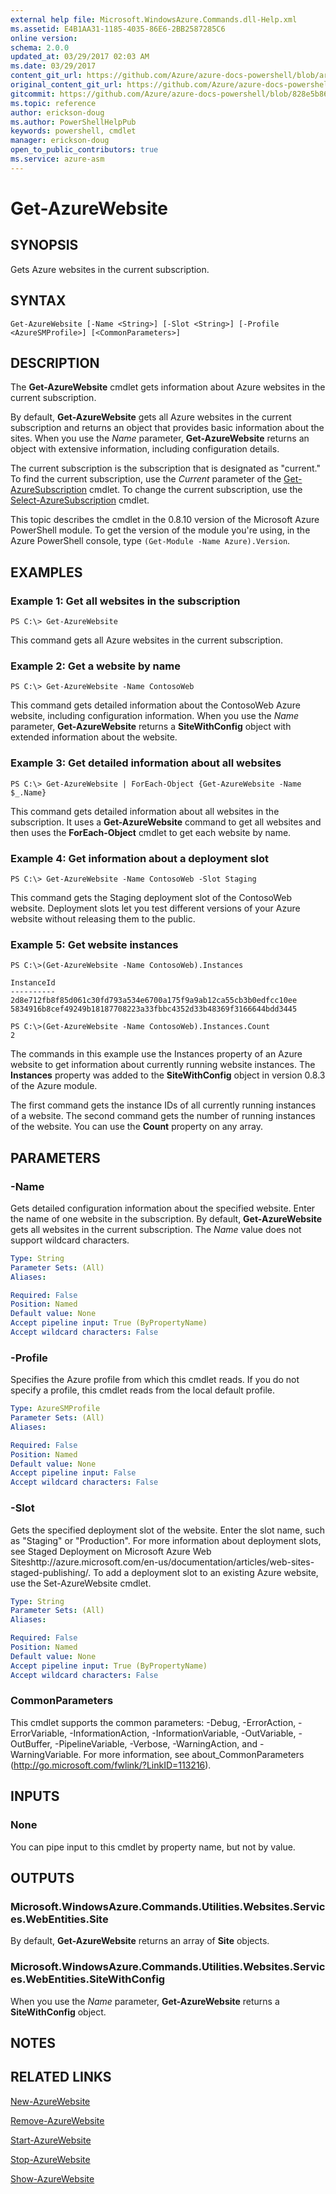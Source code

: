 ```yaml
---
external help file: Microsoft.WindowsAzure.Commands.dll-Help.xml
ms.assetid: E4B1AA31-1185-4035-86E6-2BB2587285C6
online version:
schema: 2.0.0
updated_at: 03/29/2017 02:03 AM
ms.date: 03/29/2017
content_git_url: https://github.com/Azure/azure-docs-powershell/blob/armsql/azureps-cmdlets-docs/ServiceManagement/Azure/v3.7.0/Get-AzureWebsite.md
original_content_git_url: https://github.com/Azure/azure-docs-powershell/blob/armsql/azureps-cmdlets-docs/ServiceManagement/Azure/v3.7.0/Get-AzureWebsite.md
gitcommit: https://github.com/Azure/azure-docs-powershell/blob/828e5b8648af6bdf3119ffe0cd409647f00de183
ms.topic: reference
author: erickson-doug
ms.author: PowerShellHelpPub
keywords: powershell, cmdlet
manager: erickson-doug
open_to_public_contributors: true
ms.service: azure-asm
---
```


# Get-AzureWebsite

## SYNOPSIS
Gets Azure websites in the current subscription.

## SYNTAX

```
Get-AzureWebsite [-Name <String>] [-Slot <String>] [-Profile <AzureSMProfile>] [<CommonParameters>]
```

## DESCRIPTION
The **Get-AzureWebsite** cmdlet gets information about Azure websites in the current subscription.

By default, **Get-AzureWebsite** gets all Azure websites in the current subscription and returns an object that provides basic information about the sites.
When you use the *Name* parameter, **Get-AzureWebsite** returns an object with extensive information, including configuration details.

The current subscription is the subscription that is designated as "current." To find the current subscription, use the *Current* parameter of the [Get-AzureSubscription](http://go.microsoft.com/fwlink/?LinkID=397623) cmdlet.
To change the current subscription, use the [Select-AzureSubscription](http://go.microsoft.com/fwlink/?LinkID=397628) cmdlet.

This topic describes the cmdlet in the 0.8.10 version of the Microsoft Azure PowerShell module.
To get the version of the module you're using, in the Azure PowerShell console, type `(Get-Module -Name Azure).Version`.

## EXAMPLES

### Example 1: Get all websites in the subscription
```
PS C:\> Get-AzureWebsite
```

This command gets all Azure websites in the current subscription.

### Example 2: Get a website by name
```
PS C:\> Get-AzureWebsite -Name ContosoWeb
```

This command gets detailed information about the ContosoWeb Azure website, including configuration information.
When you use the *Name* parameter, **Get-AzureWebsite** returns a **SiteWithConfig** object with extended information about the website.

### Example 3: Get detailed information about all websites
```
PS C:\> Get-AzureWebsite | ForEach-Object {Get-AzureWebsite -Name $_.Name}
```

This command gets detailed information about all websites in the subscription.
It uses a **Get-AzureWebsite** command to get all websites and then uses the **ForEach-Object** cmdlet to get each website by name.

### Example 4: Get information about a deployment slot
```
PS C:\> Get-AzureWebsite -Name ContosoWeb -Slot Staging
```

This command gets the Staging deployment slot of the ContosoWeb website.
Deployment slots let you test different versions of your Azure website without releasing them to the public.

### Example 5: Get website instances
```
PS C:\>(Get-AzureWebsite -Name ContosoWeb).Instances

InstanceId
----------
2d8e712fb8f85d061c30fd793a534e6700a175f9a9ab12ca55cb3b0edfcc10ee
5834916b8cef49249b18187708223a33fbbc4352d33b48369f3166644bdd3445

PS C:\>(Get-AzureWebsite -Name ContosoWeb).Instances.Count
2
```

The commands in this example use the Instances property of an Azure website to get information about currently running website instances.
The **Instances** property was added to the **SiteWithConfig** object in version 0.8.3 of the Azure module.

The first command gets the instance IDs of all currently running instances of a website.
The second command gets the number of running instances of the website.
You can use the **Count** property on any array.

## PARAMETERS

### -Name
Gets detailed configuration information about the specified website.
Enter the name of one website in the subscription.
By default, **Get-AzureWebsite** gets all websites in the current subscription.
The *Name* value does not support wildcard characters.

```yaml
Type: String
Parameter Sets: (All)
Aliases: 

Required: False
Position: Named
Default value: None
Accept pipeline input: True (ByPropertyName)
Accept wildcard characters: False
```

### -Profile
Specifies the Azure profile from which this cmdlet reads.
If you do not specify a profile, this cmdlet reads from the local default profile.

```yaml
Type: AzureSMProfile
Parameter Sets: (All)
Aliases: 

Required: False
Position: Named
Default value: None
Accept pipeline input: False
Accept wildcard characters: False
```

### -Slot
Gets the specified deployment slot of the website.
Enter the slot name, such as "Staging" or "Production".
For more information about deployment slots, see Staged Deployment on Microsoft Azure Web Siteshttp://azure.microsoft.com/en-us/documentation/articles/web-sites-staged-publishing/.
To add a deployment slot to an existing Azure website, use the Set-AzureWebsite cmdlet.

```yaml
Type: String
Parameter Sets: (All)
Aliases: 

Required: False
Position: Named
Default value: None
Accept pipeline input: True (ByPropertyName)
Accept wildcard characters: False
```

### CommonParameters
This cmdlet supports the common parameters: -Debug, -ErrorAction, -ErrorVariable, -InformationAction, -InformationVariable, -OutVariable, -OutBuffer, -PipelineVariable, -Verbose, -WarningAction, and -WarningVariable. For more information, see about_CommonParameters (http://go.microsoft.com/fwlink/?LinkID=113216).

## INPUTS

### None
You can pipe input to this cmdlet by property name, but not by value.

## OUTPUTS

### Microsoft.WindowsAzure.Commands.Utilities.Websites.Services.WebEntities.Site
By default, **Get-AzureWebsite** returns an array of **Site** objects.

### Microsoft.WindowsAzure.Commands.Utilities.Websites.Services.WebEntities.SiteWithConfig
When you use the *Name* parameter, **Get-AzureWebsite** returns a **SiteWithConfig** object.

## NOTES

## RELATED LINKS

[New-AzureWebsite](./New-AzureWebsite.md)

[Remove-AzureWebsite](./Remove-AzureWebsite.md)

[Start-AzureWebsite](./Start-AzureWebsite.md)

[Stop-AzureWebsite](./Stop-AzureWebsite.md)

[Show-AzureWebsite](./Show-AzureWebsite.md)


